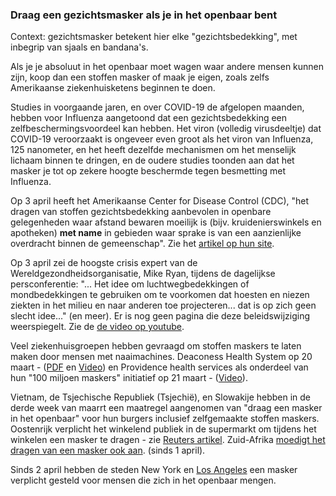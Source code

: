 ### Draag een gezichtsmasker als je in het openbaar bent

Context: gezichtsmasker betekent hier elke "gezichtsbedekking", met inbegrip van sjaals en bandana's.

Als je je absoluut in het openbaar moet wagen waar andere mensen kunnen zijn, koop dan een stoffen masker of maak je eigen, zoals zelfs Amerikaanse ziekenhuisketens beginnen te doen. 

Studies in voorgaande jaren, en over COVID-19 de afgelopen maanden, hebben voor Influenza aangetoond dat een gezichtsbedekking een zelfbeschermingsvoordeel kan hebben. 
Het viron (volledig virusdeeltje) dat COVID-19 veroorzaakt is ongeveer even groot als het viron van Influenza, 125 nanometer, en het heeft dezelfde mechanismen om het menselijk lichaam binnen te dringen, en de oudere studies toonden aan dat het masker je tot op zekere hoogte beschermde tegen besmetting met Influenza. 

Op 3 april heeft het Amerikaanse Center for Disease Control (CDC), "het dragen van stoffen gezichtsbedekking aanbevolen in openbare gelegenheden waar afstand bewaren moeilijk is (bijv. kruidenierswinkels en apotheken) **met name** in gebieden waar sprake is van een aanzienlijke overdracht binnen de gemeenschap". Zie het [artikel op hun site](https://www.cdc.gov/coronavirus/2019-ncov/prevent-getting-sick/cloth-face-cover.html).

Op 3 april zei de hoogste crisis expert van de Wereldgezondheidsorganisatie, Mike Ryan, tijdens de dagelijkse persconferentie: "... Het idee om luchtwegbedekkingen of mondbedekkingen te gebruiken om te voorkomen dat hoesten en niezen ziekten in het milieu en naar anderen toe projecteren... dat is op zich geen slecht idee..." (en meer). Er is nog geen pagina die deze beleidswijziging weerspiegelt. Zie de [de video op youtube](https://youtu.be/eh5hTTRd2Zs?t=3560).

Veel ziekenhuisgroepen hebben gevraagd om stoffen maskers te laten maken door mensen met naaimachines. Deaconess Health System op 20 maart - ([PDF](https://www.deaconess.com/How-to-make-a-Face-Mask/Documents-Mask/Mask-Information) en [Video](https://youtu.be/9tBg0Os5FWQ)) en Providence health services als onderdeel van hun "100 miljoen maskers" initiatief op 21 maart - ([Video](https://vimeo.com/399324367/13cd93f150)).

Vietnam, de Tsjechische Republiek (Tsjechië), en Slowakije hebben in de derde week van maarrt een maatregel aangenomen van "draag een masker in het openbaar" voor hun burgers inclusief zelfgemaakte stoffen maskers. Oostenrijk verplicht het winkelend publiek in de supermarkt om tijdens het winkelen een masker te dragen - zie [Reuters artikel](https://www.reuters.com/article/us-health-coronavirus-austria-masks/austrian-supermarkets-hand-out-face-masks-before-they-become-compulsory-idUSKBN21J5Y9). Zuid-Afrika [moedigt het dragen van een masker ook aan](https://www.dailymaverick.co.za/article/2020-04-01-the-great-mask-debate-policy-shifts-towards-masks-in-sa-and-elsewhere/). (sinds 1 april).

Sinds 2 april hebben de steden New York en [Los Angeles](https://twitter.com/ABC/status/1245670123823923200) een masker verplicht gesteld voor mensen die zich in het openbaar mengen.
